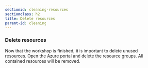 ```yaml
---
sectionid: cleaning-resources
sectionclass: h2
title: Delete resources
parent-id: cleaning
---
```


### Delete resources

Now that the workshop is finished, it is important to delete unused resources. Open the [Azure portal](https://portal.azure.com) and delete the resource groups. All contained resources will be removed.
